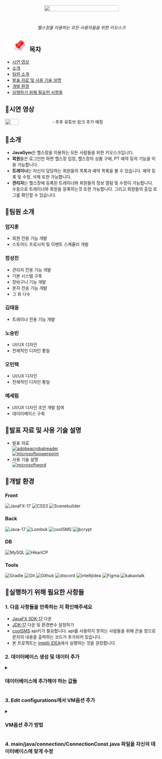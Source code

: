 <!-- 로고 -->
<h1 align="center" style="display: block; font-size: 2.5em; font-weight: bold; margin-block-start: 1em; margin-block-end: 1em;">
<img align="center" src="https://github.com/djawlgns7/JavaGym/raw/readme/readmeResources/image/logo_without_background.png" style="width:70%;height:70%"/>
</h1>

<p align="center">
  <i align="center">헬스장을 이용하는 모든 사용자들을 위한 키오스크</i>
</p>

## ![](https://raw.githubusercontent.com/aregtech/areg-sdk/master/docs/img/pin.svg)목차
- [시연 영상](#시연-영상)
- [소개](#소개)
- [팀원 소개](#팀원-소개)
- [발표 자료 및 사용 기술 설명](#발표-자료-및-사용-기술-설명)
- [개발 환경](#개발-환경)
- [실행하기 위해 필요한 사항들](#실행하기-위해-필요한-사항들)

## 💪시연 영상
<img align="center" src="https://github.com/djawlgns7/JavaGym/raw/readme/readmeResources/image/demonstrationImage1.png" style="width:30%;height:30%"/>
- 추후 유튜브 링크 추가 예정

## 💪소개
- **JavaGym**은 헬스장을 이용하는 모든 사람들을 위한 키오스크입니다.  
- **회원**들은 로그인만 하면 헬스장 입장, 헬스장의 상품 구매, PT 예약 등의 기능을 이용 가능합니다.  
- **트레이너**는 자신이 담당하는 회원들의 목록과 예약 목록을 볼 수 있습니다. 예약 등록 및 수정, 삭제 또한 가능합니다.  
- **관리자**는 헬스장에 등록된 트레이너와 회원들의 정보 열람 및 수정이 가능합니다. 수동으로 트레이너와 회원을 등록하는것 또한 가능합니다. 그리고 회원들의 출입 로그를 확인할 수 있습니다.

## 💪팀원 소개
### 엄지훈
- 회원 전용 기능 개발
- 스토어드 프로시저 및 이벤트 스케쥴러 개발

### 정성진
- 관리자 전용 기능 개발
- 기본 시스템 구축
- 장바구니 기능 개발
- 문자 전송 기능 개발
- 그 외 다수

### 김태웅
- 트레이너 전용 기능 개발

### 노승빈
- UI/UX 디자인
- 전체적인 디자인 통일

### 오민택
- UI/UX 디자인
- 전체적인 디자인 통일

### 예세림
- UI/UX 디자인 초안 개발 참여
- 데이터베이스 구축

## 💪발표 자료 및 사용 기술 설명
- 발표 자료  
  <a href="https://github.com/djawlgns7/JavaGym/raw/readme/readmeResources/presentationFile/Javagym.pdf">
    <img src="https://img.shields.io/badge/-PDF-red?logo=adobeacrobatreader&logoColor=white" alt="adobeacrobatreader" style="height: 20px;">
  </a>     
  <a href="https://github.com/djawlgns7/JavaGym/raw/readme/readmeResources/presentationFile/Javagym.pptx">
    <img src="https://img.shields.io/badge/-PPT-B7472A?logo=microsoftpowerpoint&logoColor=white" alt="microsoftpowerpoint" style="height: 20px;">
  </a>
- 사용 기술 설명  
  <a href="">
    <img src="https://img.shields.io/badge/-PDF-2B579A?logo=microsoftword&logoColor=white" alt="microsoftword" style="height: 20px;">
  </a>

## 💪개발 환경

### Front
![JavaFX-17](https://img.shields.io/badge/JavaFX-FFA500.svg?&style=for-the-badge&logo=Java&logoColor=white)
![CSS3](https://img.shields.io/badge/CSS3-1572B6.svg?&style=for-the-badge&logo=CSS3&logoColor=white)
![Scenebuilder](https://img.shields.io/badge/SceneBuiler-F0AD4E.svg?&style=for-the-badge&logo=scenebuilder&logoColor=white)

### Back
![Java-17](https://img.shields.io/badge/Java-007396.svg?&style=for-the-badge&logo=Java&logoColor=white)
![Lombok](https://img.shields.io/badge/Lombok-DA2128.svg?&style=for-the-badge&logo=lombok&logoColor=white)
![coolSMS](https://img.shields.io/badge/coolSMS-34DA50.svg?&style=for-the-badge&logo=imessage&logoColor=white)
![jbcrypt](https://img.shields.io/badge/jbcrypt-FE5F50.svg?&style=for-the-badge&logo=letsencrypt&logoColor=white)


### DB
![MySQL](https://img.shields.io/badge/MySQL-4479A1.svg?&style=for-the-badge&logo=MySQL&logoColor=white)
![HikariCP](https://img.shields.io/badge/HikariCP-FFFFFF.svg?&style=for-the-badge&logo=Java&logoColor=black)

### Tools
![Gradle](https://img.shields.io/badge/Gradle-02303A.svg?&style=for-the-badge&logo=Gradle&logoColor=white)
![Git](https://img.shields.io/badge/Git-F05032.svg?&style=for-the-badge&logo=Git&logoColor=white)
![Github](https://img.shields.io/badge/GitHub-181717.svg?&style=for-the-badge&logo=GitHub&logoColor=white)
![discord](https://img.shields.io/badge/Discord-5865F2.svg?&style=for-the-badge&logo=discord&logoColor=white)
![intellijidea](https://img.shields.io/badge/IntelliJ%20IDEA-000000.svg?&style=for-the-badge&logo=intellijidea&logoColor=white)
![Figma](https://img.shields.io/badge/Figma-F24E1E.svg?&style=for-the-badge&logo=Figma&logoColor=white)
![kakaotalk](https://img.shields.io/badge/KakaoTalk-F7E600.svg?&style=for-the-badge&logo=kakaotalk&logoColor=black)  

## 💪실행하기 위해 필요한 사항들

### 1. 다음 사항들을 만족하는 지 확인해주세요
- <a href="https://gluonhq.com/products/javafx/">JavaFX SDK-17</a> 다운
- <a href="https://www.oracle.com/java/technologies/javase/jdk17-archive-downloads.html">JDK-17</a> 다운 및 환경변수 설정하기
- <a href="https://coolsms.co.kr/">coolSMS</a> api키가 필요합니다. api를 사용하지 못하는 사람들을 위해 콘솔 창으로 문자의 내용을 출력하는 코드가 추가되어 있습니다.
- 본 프로젝트는 <a href="https://www.jetbrains.com/ko-kr/idea/download/?section=windows">Intellij IDEA</a>에서 실행하는 것을 권장합니다

### 2. 데이터베이스 생성 및 데이터 추가
<details>
  <summary><h3>데이터베이스에 추가해야 하는 값들</h3></summary>
  
  <details>
    <summary><h4>I. 테이블 생성문</h4></summary>
    
    <pre><code class="language-sql">
    -- 회원 테이블
    CREATE TABLE member(
    m_no INT(4) PRIMARY KEY AUTO_INCREMENT,
    m_name VARCHAR(10) NOT NULL,
    m_pw VARCHAR(60) NOT NULL,
    m_sex ENUM('M', 'F') NOT NULL,
    m_email VARCHAR(60) NOT NULL UNIQUE,
    m_birthdate DATE NOT NULL,
    m_phone VARCHAR(8) NOT NULL UNIQUE,
    m_enrollment DATE DEFAULT (CURRENT_DATE) NOT NULL
    );
    
    ALTER TABLE member AUTO_INCREMENT = 1000;
    
    -- 트레이너 테이블
    CREATE TABLE trainer(
    t_no INT(4) PRIMARY KEY AUTO_INCREMENT,
    t_id VARCHAR(20) NOT NULL UNIQUE,
    t_pw VARCHAR(60) NOT NULL,
    t_name VARCHAR(10) NOT NULL UNIQUE,
    t_phone VARCHAR(10) NOT NULL UNIQUE,
    t_birthdate DATE NOT NULL,
    t_height decimal(5, 1) NOT NULL,
    t_weight decimal(5, 1) NOT NULL,
    t_photo MEDIUMBLOB,
    t_sex ENUM('M', 'F') NOT NULL,
    t_working_hour ENUM('AM', 'PM') NOT NULL
    );
    
    ALTER TABLE trainer AUTO_INCREMENT = 9000;
    
    -- 예약 테이블
    CREATE TABLE reservation(
    r_no INT(8) PRIMARY KEY AUTO_INCREMENT,
    m_no INT(4) NOT NULL,
    t_no INT(4) NOT NULL,
    r_date DATE NOT NULL,
    r_time INT(2) NOT NULL,
    CONSTRAINT FOREIGN KEY(m_no) REFERENCES member(m_no) ON DELETE CASCADE,
    CONSTRAINT FOREIGN KEY(t_no) REFERENCES trainer(t_no) ON DELETE CASCADE
    );
    
    -- 입장 기록 테이블
    CREATE TABLE entry_log(
    e_no INT(8) PRIMARY KEY AUTO_INCREMENT,
    m_no INT(4) NOT NULL,
    m_datetime TIMESTAMP DEFAULT (CURRENT_TIMESTAMP) NOT NULL,
    CONSTRAINT FOREIGN KEY(m_no) REFERENCES member(m_no) ON DELETE CASCADE
    );
    
    -- 관리자 테이블
    CREATE TABLE admin(
    a_id VARCHAR(20) PRIMARY KEY,
    a_pw VARCHAR(60)
    );
    
    -- 상품 정보 테이블
    CREATE TABLE item(
    i_no INT(3) PRIMARY KEY AUTO_INCREMENT,
    i_type ENUM('gym_ticket', 'PT_ticket', 'clothes', 'locker'),
    i_detail INT(3),
    i_price INT(7) NOT NULL
    );
    
    -- 구매 기록 테이블
    CREATE TABLE purchase(
    p_no INT(8) PRIMARY KEY AUTO_INCREMENT,
    i_no INT(3) NOT NULL,
    m_no INT(4) NOT NULL,
    t_no INT(4) DEFAULT NULL,
    p_locker_no INT(3) DEFAULT NULL UNIQUE,
    p_datetime TIMESTAMP DEFAULT (CURRENT_TIMESTAMP) NOT NULL,
    p_remain INT(3) NOT NULL,
    CONSTRAINT FOREIGN KEY(i_no) REFERENCES item(i_no) ON DELETE CASCADE,
    CONSTRAINT FOREIGN KEY(m_no) REFERENCES member(m_no) ON DELETE CASCADE,
    CONSTRAINT FOREIGN KEY(t_no) REFERENCES trainer(t_no) ON DELETE CASCADE
    );
    </code></pre>
  </details>
  <details>
    <summary><h4>II. insert문</h4></summary>
    
    <pre><code class="language-sql">
    -- admin 데이터
    INSERT INTO admin VALUES
    ('admin', '$2a$10$BtWNTnqX3dEI7jPSoBJyEOFSZRJ4kAhdCFOFB32uKfM0j.y/2HuQ6');
    
    -- item 데이터
    INSERT INTO item (i_type, i_detail, i_price) VALUES
    ('PT_ticket', 10, 700000),  -- PT 10회 이용권
    ('PT_ticket', 20, 1300000),  -- PT 20회 이용권
    ('PT_ticket', 30, 1800000);  -- PT 30회 이용권
    
    INSERT INTO item (i_type, i_detail, i_price) VALUES
    ('gym_ticket', 1, 20000),    -- 체육관 하루 이용권
    ('gym_ticket', 30, 50000),   -- 체육관 30일 이용권
    ('gym_ticket', 90, 150000),  -- 체육관 90일 이용권
    ('gym_ticket', 180, 280000), -- 체육관 180일 이용권
    ('gym_ticket', 360, 510000); -- 체육관 360일 이용권
    
    INSERT INTO item (i_type, i_detail, i_price) VALUES
    ('clothes', 30, 7000),   -- 의류 30일 대여
    ('clothes', 90, 18000),  -- 의류 90일 대여
    ('clothes', 180, 31000), -- 의류 180일 대여
    ('clothes', 360, 52000); -- 의류 360일 대여
    
    INSERT INTO item (i_type, i_detail, i_price) VALUES
    ('locker', 30, 7000),   -- 락커 30일 대여
    ('locker', 90, 18000),   -- 락커 90일 대여
    ('locker', 180, 31000), -- 락커 180일 대여
    ('locker', 360, 52000); -- 락커 360일 대여
    </code></pre>
  </details>
  <details>
    <summary><h4>III. 저장 프로시저와 이벤트 스케쥴러</h4></summary>
    
    <pre><code class="language-sql">
    -- 1. 이용권의 남은 횟수 반환. 없을 경우 null 반환
    delimiter //
    create procedure getProductRemain(in v_m_no int, in v_i_type enum('gym_ticket', 'PT_ticket', 'clothes', 'locker'), out v_remain int)
    begin
    	set @remain = (
    	select p_remain from item join purchase using(i_no)
        where m_no = v_m_no and i_type = v_i_type
        order by p_datetime desc limit 1
        );
        
        select @remain into v_remain;
        
    end //
    delimiter ;
    
    -- 2. 사용하고 있는 락커 번호 반환. 없을 경우 null 반환
    delimiter //
    create procedure getLockerNum(in v_m_no int, out v_p_locker_no int)
    begin
    	set @locker_no = (
    	select p_locker_no from item join purchase using(i_no)
        where m_no = v_m_no and i_type = 'locker'
        order by p_datetime desc limit 1
        );
        
        select @locker_no into v_p_locker_no;
        
    end //
    delimiter ;
    
    -- 3. 락커 번호 배정
    delimiter //
    create procedure setLockerNum(in v_m_no int, in v_p_locker_no int)
    begin
    	set @v_p_no = (
        select p_no from item join purchase using(i_no)
        where m_no = v_m_no and i_type = 'locker'
    	order by p_datetime desc limit 1
        );
    
    	update purchase
        set p_locker_no = v_p_locker_no
        where p_no = @v_p_no;
    end //
    delimiter ;
    
    -- 4. 상품 구매 시 구매 정보와 남은 이용 횟수/기간 업데이트
    delimiter //
    create procedure purchaseItem(in v_i_no int, in v_m_no int)
    begin
    	set @type = (select i_type from item where i_no = v_i_no);
        set @name = (select i_detail from item where i_no = v_i_no);
        call getProductRemain(v_m_no, @type, @remain);
        set @remain = if(@remain is null, 0, @remain);
    
    	insert into purchase(i_no, m_no, p_remain)
        values(
        v_i_no, v_m_no,
        (@remain + @name)
        );
    end //
    delimiter ;
    
    -- 5. 회원의 번호를 입력하면 담당 트레이너의 번호를 반환하는 프로시저 없으면 null
    -- (4/5 추가)
    delimiter //
    create procedure getTrainerNo(in v_m_no int, out v_t_no int)
    begin
    	set @trainer_no = (
    	select t_no from item join purchase using(i_no)
        where m_no = v_m_no and i_type = 'PT_ticket'
        order by p_datetime desc limit 1
        );
        
        select @trainer_no into v_t_no;
    end //
    delimiter ;
    
    -- 6. 회원의 번호와 트레이너 번호를 입력하면 회원의 담당 트레이너를 배정/바꿔줌
    -- 트레이너 번호를 0으로 지정하면 담당 트레이너를 지워줌
    -- (4/18 추가)
    delimiter //
    create procedure setTrainerNo(in v_m_no int, in v_t_no int)
    begin
    	set @v_p_no = (
        select p_no from item join purchase using(i_no)
        where m_no = v_m_no and i_type = 'PT_ticket'
    	order by p_datetime desc limit 1
        );
    
    	set v_t_no = IF(v_t_no = 0, null, v_t_no);
    
    	update purchase
        set t_no = v_t_no
        where p_no = @v_p_no;
    end //
    delimiter ;
    
    -- 7. 이용권 남은 횟수 변경(증가/감소)/if 남은 횟수가 0보다 적어질 경우 0으로 만듦.
    delimiter //
    create procedure setRemain(in v_m_no int, in v_i_type enum('gym_ticket', 'PT_ticket', 'clothes', 'locker'), in v_set_num int)
    begin
        set @v_p_no = (
        select p_no from item join purchase using(i_no)
        where m_no = v_m_no and i_type = v_i_type
    		order by p_datetime desc limit 1
        );
        
    	update purchase
    	set p_remain = p_remain + v_set_num
        where p_no = @v_p_no;
        
        call getProductRemain(v_m_no, v_i_type, @remain);
        
        if @remain <= 0 then
    		update purchase
    		set p_remain = 0
    		where p_no = @v_p_no;
    	end if;
    end //
    delimiter ;
    
    -- 8. 회원 번호와 아이템 유형을 넣으면 해당 아이템 유형을 구매한 이력이 없으면 true(1) 반환해주는 프로시저
    DELIMITER //
    CREATE PROCEDURE isFirstPurchase(IN v_m_no INT, IN v_i_type ENUM('gym_ticket', 'PT_ticket', 'clothes', 'locker'), OUT v_result BOOLEAN)
    BEGIN
        DECLARE purchase_count INT;
    
        SELECT COUNT(*) INTO purchase_count
        FROM item
        JOIN purchase USING(i_no)
        WHERE m_no = v_m_no AND i_type = v_i_type;
    
        IF purchase_count = 0 THEN
            SET v_result = TRUE;
        ELSE
            SET v_result = FALSE;
        END IF;
    END //
    DELIMITER ;
    
    -- 9. 회원이 가지고 있는 락커 번호 삭제
    delimiter //
    create procedure deleteLockerNum(in v_m_no int)
    begin
    	set @v_p_no = (
        select p_no from item join purchase using(i_no)
        where m_no = v_m_no and i_type = 'locker'
    	order by p_datetime desc limit 1
        );
    
    	update purchase
        set p_locker_no = null
        where p_no = @v_p_no;
    end //
    delimiter ;
    
    -- 이벤트 스케쥴러 사용 허용 설정
    SHOW VARIABLES LIKE 'event%';
    SET GLOBAL event_scheduler = ON;
    
    -- 하루마다 회원의 모든 이용권 삭제
    CREATE EVENT itemUpdate
    ON SCHEDULE EVERY 1 DAY
    COMMENT '이용권 하루치 삭제'
    DO
    UPDATE purchase
    SET p_remain = p_remain - 1
    where i_no > 3 and p_remain > 0;
    
    -- 사물함 이용 기간이 0이 된 회원의 사물함 배정 해제
    CREATE EVENT lockerUpdate
    ON SCHEDULE EVERY 1 DAY
    COMMENT '사물함 이용 기간이 끝난 회원의 사물함 배정 해제'
    DO
    UPDATE purchase
    set p_locker_no = null
    where 13 <= i_no and i_no <= 16 and p_remain = 0;
    </code></pre>
  </details>
</details>

### 3. Edit configurations에서 VM옵션 추가
<details>
  <summary><h3>VM옵션 추가 방법</h3></summary>
  
  <img align="center" src="https://github.com/djawlgns7/JavaGym/raw/readme/readmeResources/image/edit_configurations.png" style="width:70%;height:70%"/>
  <h4>(--module-path '자신의 javafx의 lib파일이 깔려있는 경로를 지정' --add-modules=javafx.controls,javafx.fxml,javafx.media)</h4>
</details>

### 4. main/java/connection/ConnectionConst.java 파일을 자신의 데이터베이스에 맞게 수정  



<!--
# 💪Skills
### Platforms & Languages
![Java](https://img.shields.io/badge/Java-007396.svg?&style=for-the-badge&logo=Java&logoColor=white)
![Spring](https://img.shields.io/badge/Spring-6DB33F.svg?&style=for-the-badge&logo=Spring&logoColor=white)
![Python](https://img.shields.io/badge/Python-3776AB.svg?&style=for-the-badge&logo=Python&logoColor=white)
![Android](https://img.shields.io/badge/Android-3DDC84.svg?&style=for-the-badge&logo=Android&logoColor=white)
![JavaScript](https://img.shields.io/badge/JavaScript-F7DF1E.svg?&style=for-the-badge&logo=JavaScript&logoColor=white)
![TypeScript](https://img.shields.io/badge/TypeScript-3178C6.svg?&style=for-the-badge&logo=TypeScript&logoColor=white)
![HTML5](https://img.shields.io/badge/HTML5-E34F26.svg?&style=for-the-badge&logo=HTML5&logoColor=white)

![CSS3](https://img.shields.io/badge/CSS3-1572B6.svg?&style=for-the-badge&logo=CSS3&logoColor=white)
![MySQL](https://img.shields.io/badge/MySQL-4479A1.svg?&style=for-the-badge&logo=MySQL&logoColor=white)
![Oracle](https://img.shields.io/badge/Oracle-F80000.svg?&style=for-the-badge&logo=Oracle&logoColor=white)
![Java](https://img.shields.io/badge/Java-007396.svg?&style=for-the-badge&logo=Java&logoColor=white)
![HTML5](https://img.shields.io/badge/HTML5-E34F26.svg?&style=for-the-badge&logo=Java&logoColor=white)


### Tools

![Git](https://img.shields.io/badge/Git-F05032.svg?&style=for-the-badge&logo=Git&logoColor=white)
![Eclipse IDE](https://img.shields.io/badge/Eclipse%20IDE-2C2255.svg?&style=for-the-badge&logo=Eclipse%20IDE&logoColor=white)
![Visual Studio Code](https://img.shields.io/badge/Visual%20Studio%20Code-007ACC.svg?&style=for-the-badge&logo=Visual%20Studio%20Code&logoColor=white)
![Android Studio](https://img.shields.io/badge/Android%20Studio-3DDC84.svg?&style=for-the-badge&logo=Android%20Studio&logoColor=white)


![Eclipse IDE](https://img.shields.io/badge/Eclipse%20IDE-2C2255.svg?&style=for-the-badge&logo=Eclipse%20IDE&logoColor=white)
![Visual Studio Code](https://img.shields.io/badge/Visual%20Studio%20Code-007ACC.svg?&style=for-the-badge&logo=Visual%20Studio%20Code&logoColor=white)
![Android Studio](https://img.shields.io/badge/Android%20Studio-3DDC84.svg?&style=for-the-badge&logo=Android%20Studio&logoColor=white)
-->
